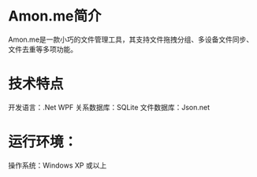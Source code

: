 # Amon.me简介
Amon.me是一款小巧的文件管理工具，其支持文件拖拽分组、多设备文件同步、文件去重等多项功能。

# 技术特点
开发语言：.Net WPF
关系数据库：SQLite
文件数据库：Json.net

# 运行环境：
操作系统：Windows XP 或以上
